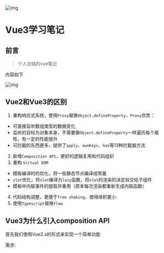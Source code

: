 ![img](https://p1-jj.byteimg.com/tos-cn-i-t2oaga2asx/gold-user-assets/2019/6/13/16b51305d9427161~tplv-t2oaga2asx-zoom-crop-mark:1512:1512:1512:851.awebp)
# Vue3学习笔记
## 前言
> 个人总结的vue笔记
<p>内容如下</p>

![img](https://p3-juejin.byteimg.com/tos-cn-i-k3u1fbpfcp/711eb27b57fb406bb37e8cc9dbaecb56~tplv-k3u1fbpfcp-zoom-in-crop-mark:4536:0:0:0.awebp)

## Vue2和Vue3的区别 

1. 重构响应式系统，使用`Proxy`替换`Object.defineProperty`，`Proxy`优势：

- 可直接监听数组类型的数据变化
- 监听的目标为对象本身，不需要像`Object.defineProperty`一样遍历每个属性，有一定的性能提升
- 可拦截的东西更多，提供了`apply`、`ownKeys`、`has`等13种拦截器方法


2. 新增`Composition API`，更好的逻辑复用和代码组织
3. 重构 `Virtual DOM`


- 模板编译时的优化，将一些静态节点编译成常量
-  `slot`优化，将`slot`编译为`lazy`函数，将`slot`的渲染的决定权交给子组件
- 模板中内联事件的提取并重用（原本每次渲染都重新生成内联函数）


4. 代码结构调整，更便于`Tree shaking`，使得体积更小
5. 使用`Typescript`替换`Flow`

## Vue3为什么引入composition API

首先我们使用Vue2.x的形式来实现一个简单功能

需求: